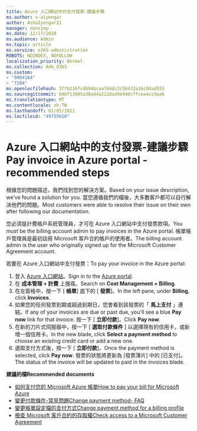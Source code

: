 ```yaml
---
title: Azure 入口網站中的支付發票-建議步驟
ms.author: v-aiyengar
author: AshaIyengar21
manager: dansimp
ms.date: 12/17/2020
ms.audience: Admin
ms.topic: article
ms.service: o365-administration
ROBOTS: NOINDEX, NOFOLLOW
localization_priority: Normal
ms.collection: Adm_O365
ms.custom:
- "9004164"
- "7284"
ms.openlocfilehash: 37fb216fc4694bcaa7dddc2c56432a16c0dad555
ms.sourcegitcommit: 04bf13605a30ad4a2218ad9e94dcffcee4cc9aa6
ms.translationtype: MT
ms.contentlocale: zh-TW
ms.lasthandoff: 01/05/2021
ms.locfileid: "49755610"
---
```

# <a name="pay-invoice-in-azure-portal---recommended-steps"></a><span data-ttu-id="b4203-102">Azure 入口網站中的支付發票-建議步驟</span><span class="sxs-lookup"><span data-stu-id="b4203-102">Pay invoice in Azure portal - recommended steps</span></span>

<span data-ttu-id="b4203-103">根據您的問題描述，我們找到您的解決方案。</span><span class="sxs-lookup"><span data-stu-id="b4203-103">Based on your issue description, we’ve found a solution for you.</span></span> <span data-ttu-id="b4203-104">當您遵循我們的檔後，大多數客戶都可以自行解決他們的問題。</span><span class="sxs-lookup"><span data-stu-id="b4203-104">Most customers were able to resolve their issue on their own after following our documentation.</span></span>

<span data-ttu-id="b4203-105">您必須是計費帳戶系統管理員，才可在 Azure 入口網站中支付發票款項。</span><span class="sxs-lookup"><span data-stu-id="b4203-105">You must be the billing account admin to pay invoices in the Azure portal.</span></span> <span data-ttu-id="b4203-106">帳單帳戶管理員是最初註冊 Microsoft 客戶合約帳戶的使用者。</span><span class="sxs-lookup"><span data-stu-id="b4203-106">The billing account admin is the user who originally signed up for the Microsoft Customer Agreement account.</span></span> 

<span data-ttu-id="b4203-107">若要在 Azure 入口網站中支付發票：</span><span class="sxs-lookup"><span data-stu-id="b4203-107">To pay your invoice in the Azure portal:</span></span> 

1. <span data-ttu-id="b4203-108">登入 [Azure 入口網站](https://portal.azure.com/)。</span><span class="sxs-lookup"><span data-stu-id="b4203-108">Sign in to the [Azure portal](https://portal.azure.com/).</span></span>
1. <span data-ttu-id="b4203-109">在 **成本管理 + 計費** 上搜尋。</span><span class="sxs-lookup"><span data-stu-id="b4203-109">Search on **Cost Management + Billing**.</span></span>
1. <span data-ttu-id="b4203-110">在左窗格中，按一下 [ **帳單**] 底下的 [ **發票**]。</span><span class="sxs-lookup"><span data-stu-id="b4203-110">In the left pane, under **Billing**, click **Invoices**.</span></span>
1. <span data-ttu-id="b4203-111">如果您的任何發票到期或超過到期日，您會看到該發票的「 **馬上支付** 」連結。</span><span class="sxs-lookup"><span data-stu-id="b4203-111">If any of your invoices are due or past due, you'll see a blue **Pay now** link for that invoice.</span></span> <span data-ttu-id="b4203-112">按一下 [ **立即付款**]。</span><span class="sxs-lookup"><span data-stu-id="b4203-112">Click **Pay now**.</span></span>
1. <span data-ttu-id="b4203-113">在新的刀片式伺服器中，按一下 [ **選取付款條件** ] 以選擇現有的信用卡，或新增一個信用卡。</span><span class="sxs-lookup"><span data-stu-id="b4203-113">In the new blade, click **Select a payment method** to choose an existing credit card or add a new one.</span></span>
1. <span data-ttu-id="b4203-114">選取支付方式後，按一下 [ **立即付款**]。</span><span class="sxs-lookup"><span data-stu-id="b4203-114">Once the payment method is selected, click **Pay now**.</span></span>
<span data-ttu-id="b4203-115">發票的狀態將更新為 [發票薄片] 中的 [已支付]。</span><span class="sxs-lookup"><span data-stu-id="b4203-115">The status of the invoice will be updated to paid in the invoices blade.</span></span>

<span data-ttu-id="b4203-116">**建議的檔**</span><span class="sxs-lookup"><span data-stu-id="b4203-116">**Recommended documents**</span></span>

- [<span data-ttu-id="b4203-117">如何支付您的 Microsoft Azure 帳單</span><span class="sxs-lookup"><span data-stu-id="b4203-117">How to pay your bill for Microsoft Azure</span></span>](https://docs.microsoft.com/azure/cost-management-billing/understand/pay-bill)
- [<span data-ttu-id="b4203-118">變更付款條件-常見問題</span><span class="sxs-lookup"><span data-stu-id="b4203-118">Change payment method- FAQ</span></span>](https://docs.microsoft.com/azure/billing/billing-how-to-change-credit-card?WT.mc_id=Portal-Microsoft_Azure_Support#frequently-asked-questions)
- [<span data-ttu-id="b4203-119">變更帳單設定檔的支付方式</span><span class="sxs-lookup"><span data-stu-id="b4203-119">Change payment method for a billing profile</span></span>](https://docs.microsoft.com/azure/cost-management-billing/manage/change-credit-card?WT.mc_id=Portal-Microsoft_Azure_Support#manage-credit-cards-for-a-microsoft-customer-agreement)
- [<span data-ttu-id="b4203-120">檢查 Microsoft 客戶合約的存取權</span><span class="sxs-lookup"><span data-stu-id="b4203-120">Check access to a Microsoft Customer Agreement</span></span>](https://docs.microsoft.com/azure/cost-management-billing/manage/change-credit-card?WT.mc_id=Portal-Microsoft_Azure_Support%22%20%5Cl%20%22manage-credit-cards-for-a-microsoft-customer-agreement%22%20%5Ct%20%22_blank#check-the-type-of-your-account)